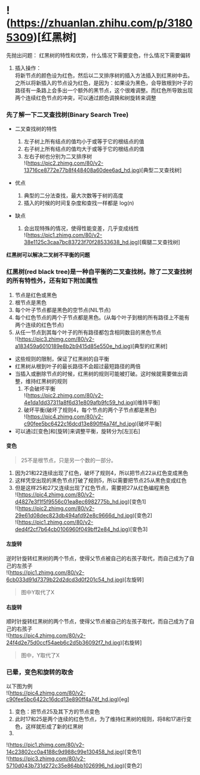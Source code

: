 # !(https://zhuanlan.zhihu.com/p/31805309)[红黑树]
先抛出问题： 红黑树的特性和优势，什么情况下需要变色，什么情况下需要偏转  
1. 插入操作：  
将新节点的颜色设为红色，然后以二叉排序树的插入方法插入到红黑树中去。之所以将新插入的节点设为红色，是因为：如果设为黑色，会导致根到叶子的路径有一条路上会多出一个额外的黑节点，这个很难调整。而红色所导致出现两个连续红色节点的冲突，可以通过颜色调换和树旋转来调整  

### 先了解一下二叉查找树(Binary Search Tree)  
- 二叉查找树的特性  
    1. 左子树上所有结点的值均小于或等于它的根结点的值  
    2. 右子树上所有结点的值均大于或等于它的根结点的值  
    3. 左右子树也分别为二叉排序树  
!(https://pic2.zhimg.com/80/v2-13716ce8772e77b8f448408a60dee6ad_hd.jpg)[典型二叉查找树]  

- 优点  
    1. 典型的二分法查找，最大次数等于树的高度  
    2. 插入的时候的时间复杂度和查找一样都是 log(n)  

- 缺点  
    1. 会出现特殊的情况，使得性能变差，几乎变成线性  
!(https://pic1.zhimg.com/80/v2-38e1125c3caa7bc83723f70f28533638_hd.jpg)[瘸腿二叉查找树]  

**红黑树可以解决二叉树不平衡的问题**

### 红黑树(red black tree)是一种自平衡的二叉查找树。除了二叉查找树的所有特性外，还有如下附加属性
1. 节点是红色或黑色  
2. 根节点是黑色  
3. 每个叶子节点都是黑色的空节点(NIL节点)
4. 每个红色节点的两个子节点都是黑色。(从每个叶子到根的所有路径上不能有两个连续的红色节点)  
5. 从任一节点到其每个叶子的所有路径都包含相同数目的黑色节点  
!(https://pic3.zhimg.com/80/v2-a183459a6010189e8b2b9415d85e550e_hd.jpg)[典型的红黑树]  

- 这些规则的限制，保证了红黑树的自平衡  
- 红黑树从根到叶子的最长路径不会超过最短路径的两倍  
- 当插入或删除节点的时候，红黑树的规则可能被打破。这时候就需要做出调整，维持红黑树的规则  
    1. 不会破坏平衡  
    !(https://pic2.zhimg.com/80/v2-4e1da1dd37311a8f6d31e809afb9fc59_hd.jpg)[维持平衡]    
    2. 破坏平衡(破坏了规则4，每个节点的两个子节点都是黑色)  
    !(https://pic4.zhimg.com/80/v2-c90fee5bc6422c16dcd13e890ff4a74f_hd.jpg)[破坏平衡]  
- 可以通过[变色]和[旋转]来调整平衡，旋转分为[左][右]  

#### 变色  
> 25不是根节点，只是另一个数的一部分。
1. 因为21和22连续出现了红色，破坏了规则4，所以把节点22从红色变成黑色  
2. 这样凭空出现的黑色节点打破了规则5，所以需要把节点25从黑色变成红色  
3. 但是这样25和27又连续出现了红色节点，需要把27从红色编程黑色   
!(https://pic4.zhimg.com/80/v2-d4827e3f1f5f9556c01ea8ec6982775b_hd.jpg)[变色1]  
!(https://pic2.zhimg.com/80/v2-29e61d08dec823db494afd92e8c9666d_hd.jpg)[变色2]  
!(https://pic1.zhimg.com/80/v2-ded4f2cf7b64cb0106960f049bff2e84_hd.jpg)[变色3]  

#### 左旋转  
逆时针旋转红黑树的两个节点，使得父节点被自己的右孩子取代，而自己成为了自己的左孩子  
!(https://pic1.zhimg.com/80/v2-6cb033d91d7379b22d2dcd3d0f201c54_hd.jpg)[左旋转]  
> 图中Y取代了X  

#### 右旋转  
顺时针旋转红黑树的两个节点，使得父节点被自己的左孩子取代，而自己成为了自己的右孩子  
!(https://pic4.zhimg.com/80/v2-24f4d2e75d0ccf54aeb6c2d5b36092f7_hd.jpg)[右旋转]  
> 图中，Y取代了X  

### 已晕，变色和旋转的取舍  
以下图为例  
!(https://pic4.zhimg.com/80/v2-c90fee5bc6422c16dcd13e890ff4a74f_hd.jpg)[eg]  
1. 变色：把节点25及其下方的节点变色  
2. 此时17和25是两个连续的红色节点，为了维持红黑树的规则，将8和17进行变色，这样就形成了新的红黑树  
3. 
!(https://pic1.zhimg.com/80/v2-14c23802cc0a4188c9d988c99e130458_hd.jpg)[变色1]  
!(https://pic3.zhimg.com/80/v2-5710d043b731d272c35e864bb1026996_hd.jpg)[变色2]  